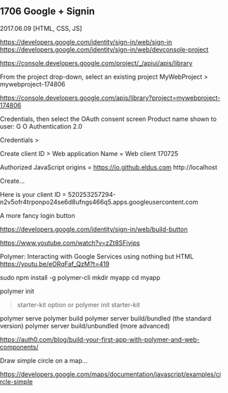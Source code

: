 ## 1706 Google + Signin
2017.06.09 [HTML, CSS, JS]

https://developers.google.com/identity/sign-in/web/sign-in
https://developers.google.com/identity/sign-in/web/devconsole-project


https://console.developers.google.com/project/_/apiui/apis/library

From the project drop-down, select an existing project
MyWebProject > mywebproject-174806

https://console.developers.google.com/apis/library?project=mywebproject-174806

Credentials, then select the OAuth consent screen
Product name shown to user: G O Authentication 2.0

Credentials >

Create client ID > Web application
Name = Web client 170725

Authorized JavaScript origins =
https://io.github.eldus.com
http://localhost

Create...

Here is your client ID =
520253257294-n2v5ofr4trponpo24se6d8ufngs466q5.apps.googleusercontent.com

A more fancy login button

https://developers.google.com/identity/sign-in/web/build-button

https://www.youtube.com/watch?v=zZt8SFivjps

Polymer: Interacting with Google Services using nothing but HTML
https://youtu.be/eORqFaf_QzM?t=419

sudo npm install -g polymer-cli
mkdir myapp
cd myapp

polymer init
> starter-kit option
or
polymer init starter-kit

polymer serve
polymer build
polymer server build/bundled (the standard version)
polymer server build/unbundled (more advanced)

https://auth0.com/blog/build-your-first-app-with-polymer-and-web-components/

Draw simple circle on a map...

https://developers.google.com/maps/documentation/javascript/examples/circle-simple


<!DOCTYPE html>
<html>
  <head>
    <meta name="viewport" content="initial-scale=1.0, user-scalable=no">
    <meta charset="utf-8">
    <title>Circles</title>
    <style>
      /* Always set the map height explicitly to define the size of the div
       * element that contains the map. */
      #map {
        height: 100%;
      }
      /* Optional: Makes the sample page fill the window. */
      html, body {
        height: 100%;
        margin: 0;
        padding: 0;
      }
    </style>
  </head>
  <body>
    <div id="map"></div>
    <script>
      // This example creates circles on the map, representing populations in North
      // America.

      // First, create an object containing LatLng and population for each city.
      var citymap = {
        chicago: {
          center: {lat: 41.878, lng: -87.629},
          population: 2714856
        },
        newyork: {
          center: {lat: 40.714, lng: -74.005},
          population: 8405837
        },
        losangeles: {
          center: {lat: 34.052, lng: -118.243},
          population: 3857799
        },
        vancouver: {
          center: {lat: 49.25, lng: -123.1},
          population: 603502
        }
      };

      function initMap() {
        // Create the map.
        var map = new google.maps.Map(document.getElementById('map'), {
          zoom: 4,
          center: {lat: 37.090, lng: -95.712},
          mapTypeId: 'terrain'
        });

        // Construct the circle for each value in citymap.
        // Note: We scale the area of the circle based on the population.
        for (var city in citymap) {
          // Add the circle for this city to the map.
          var cityCircle = new google.maps.Circle({
            strokeColor: '#FF0000',
            strokeOpacity: 0.8,
            strokeWeight: 2,
            fillColor: '#FF0000',
            fillOpacity: 0.35,
            map: map,
            center: citymap[city].center,
            radius: Math.sqrt(citymap[city].population) * 100
          });
        }
      }
    </script>
    <script async defer
    src="https://maps.googleapis.com/maps/api/js?key=YOUR_API_KEY&callback=initMap">
    </script>
  </body>
</html>